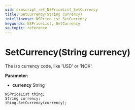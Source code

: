 ```yaml
---
uid: crmscript_ref_NSPriceList_SetCurrency
title: SetCurrency(String currency)
intellisense: NSPriceList.SetCurrency
keywords: NSPriceList, GetCurrency
so.topic: reference
---
```


# SetCurrency(String currency)

The iso currency code, like 'USD' or 'NOK'.

**Parameter:** 
 - **currency** String

```crmscript
NSPriceList thing;
String currency;
thing.SetCurrency(currency);
```

